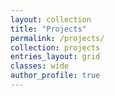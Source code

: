 ```yaml
---
layout: collection
title: "Projects"
permalink: /projects/
collection: projects
entries_layout: grid
classes: wide
author_profile: true
---
```


<!-- <div class="filter-bar">
  <label for="tagDropdown">Filter by tag:</label>
  <select id="tagDropdown" class="tag-dropdown">
    <option value="all">All</option>
    <option value="Machine Learning">Machine Learning</option>
    <option value="Streamlit">Streamlit</option>
    <option value="AWS">AWS</option>
    <option value="NLP">NLP</option>
    <option value="Data Engineering">Data Engineering</option>
  </select>
</div> -->

<script src="/assets/js/filter-projects.js"></script>

<style>
.filter-bar {
  margin-bottom: 20px;
  text-align: center;
}

.tag-dropdown {
  padding: 8px 12px;
  border-radius: 6px;
  font-size: 1rem;
  border: 1px solid #ccc;
  background-color: #f9f9f9;
}
  
.tag-filter {
  padding: 8px 14px;
  margin: 5px;
  border: none;
  border-radius: 20px;
  background: #f0f0f0;
  cursor: pointer;
}

.tag-filter.active,
.tag-filter:hover {
  background-color: #007acc;
  color: white;
}

.tag-filter.active {
background-color: #007acc;
color: white;
}

@keyframes glow {
from {
    transform: scale(1.02);
}
to {
    transform: scale(1);
}
}
  
/* Base styling for project cards */
.archive__item {
  border: 1px solid #ccc;
  border-radius: 12px;
  padding: 20px;
  background-color: #fff;
  box-shadow: 0 2px 6px rgba(0,0,0,0.05);
  transition: all 0.3s ease;
}

/* Hover effect for project cards */
.archive__item:hover {
  transform: translateY(-4px);
  box-shadow: 0 6px 16px rgba(0,0,0,0.1);
}

/* Highlighted state for filtered project cards */
.archive__item.highlight {
  border: 2px solid #007acc;
  box-shadow: 0 0 12px rgba(0, 122, 204, 0.25);
  transform: scale(1.02);
}

/* Styling for tag badges within project cards */
.tag-badge {
  display: inline-block;
  background-color: #f0f0f0;
  color: #333;
  padding: 5px 10px;
  margin: 5px 5px 0 0;
  font-size: 0.85rem;
  border-radius: 20px;
  font-weight: 500;
}
</style>